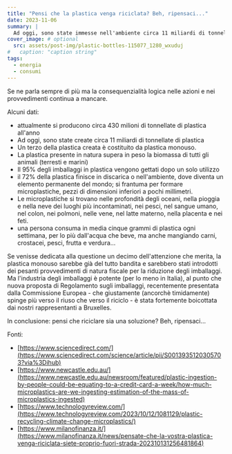 ```yaml
---
title: "Pensi che la plastica venga riciclata? Beh, ripensaci..."
date: 2023-11-06
summary: |
  Ad oggi, sono state immesse nell'ambiente circa 11 miliardi di tonnellate di plastica, più della biomassa di tutti gli animali, terrestri e marini. Solo una piccola parte della plastica viene riciclata, il resto finisce ovunque, persino nel tuo sangue.
cover_image: # optional
  src: assets/post-img/plastic-bottles-115077_1280_wxuduj
#   caption: "caption string"
tags:
  - energia
  - consumi
---
```


Se ne parla sempre di più ma la consequenzialità logica nelle azioni e nei provvedimenti continua a mancare.

Alcuni dati:
-   attualmente si producono circa 430 milioni di tonnellate di plastica all\'anno
-   Ad oggi, sono state create circa 11 miliardi di tonnellate di plastica
-   Un terzo della plastica creata è costituito da plastica monouso.
-   La plastica presente in natura supera in peso la biomassa di tutti gli animali (terresti e marini)
-   Il 95% degli imballaggi in plastica vengono gettati dopo un solo utilizzo
-   il 72% della plastica finisce in discarica o nell'ambiente, dove diventa un elemento permanente del mondo; si frantuma per formare microplastiche, pezzi di dimensioni inferiori a pochi millimetri.
-   Le microplastiche si trovano nelle profondità degli oceani, nella pioggia e nella neve dei luoghi più incontaminati, nei pesci, nel sangue umano, nel colon, nei polmoni, nelle vene, nel latte materno, nella placenta e nei feti.
-   una persona consuma in media cinque grammi di plastica ogni settimana, per lo più dall\'acqua che beve, ma anche mangiando carni, crostacei, pesci, frutta e verdura...

Se venisse dedicata alla questione un decimo dell'attenzione che merita, la plastica monouso sarebbe già del tutto bandita e sarebbero stati introdotti dei pesanti provvedimenti di natura fiscale per la riduzione degli imballaggi. Ma l'industria degli imballaggi è potente (per lo meno in Italia), al punto che nuova proposta di Regolamento sugli  imballaggi, recentemente presentata dalla Commissione Europea - che giustamente (ancorchè timidamente) spinge più verso il riuso che verso il riciclo - è stata fortemente boicottata dai nostri rappresentanti a Bruxelles.

In conclusione: pensi che riciclare sia una soluzione? Beh, ripensaci...

Fonti:
- [https://www.sciencedirect.com/](https://www.sciencedirect.com/science/article/pii/S0013935120305703?via%3Dihub)
- [https://www.newcastle.edu.au/](https://www.newcastle.edu.au/newsroom/featured/plastic-ingestion-by-people-could-be-equating-to-a-credit-card-a-week/how-much-microplastics-are-we-ingesting-estimation-of-the-mass-of-microplastics-ingested)
- [https://www.technologyreview.com/](https://www.technologyreview.com/2023/10/12/1081129/plastic-recycling-climate-change-microplastics/)
- [https://www.milanofinanza.it/](https://www.milanofinanza.it/news/pensate-che-la-vostra-plastica-venga-riciclata-siete-proprio-fuori-strada-202310131256481864)

<!--
  created 2023-11-06 20:11:27.54282 +0100 CET m=+0.126492918
-->
